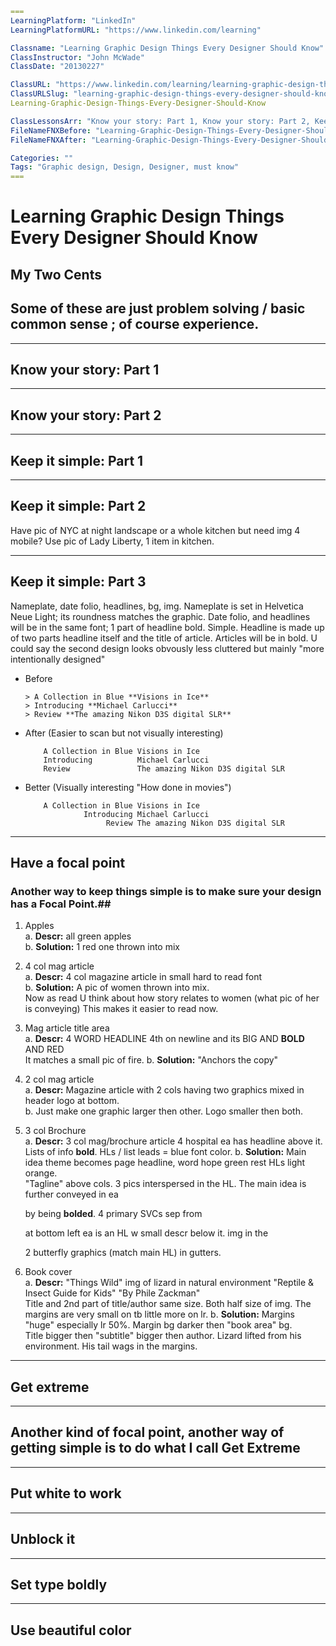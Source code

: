 ```yml
===
LearningPlatform: "LinkedIn"
LearningPlatformURL: "https://www.linkedin.com/learning"

Classname: "Learning Graphic Design Things Every Designer Should Know"
ClassInstructor: "John McWade"
ClassDate: "20130227"

ClassURL: "https://www.linkedin.com/learning/learning-graphic-design-things-every-designer-should-know"
ClassURLSlug: "learning-graphic-design-things-every-designer-should-know"
Learning-Graphic-Design-Things-Every-Designer-Should-Know

ClassLessonsArr: "Know your story: Part 1, Know your story: Part 2, Keep it simple: Part 1, Keep it simple: Part 2, Keep it simple: Part 3,Have a focal point, Get Extreme, Put white to work, Unblock it, Set type boldly, Use beautiful color"
FileNameFNXBefore: "Learning-Graphic-Design-Things-Every-Designer-Should-Know.md"
FileNameFNXAfter: "Learning-Graphic-Design-Things-Every-Designer-Should-Know-2013-li-Notes.md"

Categories: ""
Tags: "Graphic design, Design, Designer, must know"
===
```




# Learning Graphic Design Things Every Designer Should Know  
## My Two Cents  
Some of these are just problem solving / basic common sense ; of course experience.
-----------------------------------------------------------------------------------------------------


-----------------------------------------------------------------------------------------------------
## Know your story: Part 1  


-----------------------------------------------------------------------------------------------------
## Know your story: Part 2  


-----------------------------------------------------------------------------------------------------
## Keep it simple: Part 1  


-----------------------------------------------------------------------------------------------------
## Keep it simple: Part 2  
Have pic of NYC at night landscape or a whole kitchen but need img 4 mobile?
Use pic of Lady Liberty, 1 item in kitchen.


-----------------------------------------------------------------------------------------------------
## Keep it simple: Part 3  
Nameplate, date folio, headlines, bg, img.
Nameplate is set in Helvetica Neue Light; its roundness matches the graphic.
Date folio, and headlines will be in the same font; 1 part of headline bold. Simple.
Headline is made up of two parts headline itself and the title of article. Articles will be in bold.
U could say the second design looks obvously less cluttered but mainly "more intentionally designed"

- Before
  ```
  > A Collection in Blue **Visions in Ice**  
  > Introducing **Michael Carlucci**  
  > Review **The amazing Nikon D3S digital SLR**
  ```
- After (Easier to scan but not visually interesting)
  ```
      A Collection in Blue Visions in Ice
      Introducing          Michael Carlucci
      Review               The amazing Nikon D3S digital SLR
  ```

- Better (Visually interesting "How done in movies")
  ```
      A Collection in Blue Visions in Ice
               Introducing Michael Carlucci
                    Review The amazing Nikon D3S digital SLR
  ```


-----------------------------------------------------------------------------------------------------
## Have a focal point  
### Another way to keep things simple is to make sure your design has a Focal Point.##
1. Apples  
   a. **Descr:** all green apples  
   b. **Solution:** 1 red one thrown into mix  

2. 4 col mag article  
   a. **Descr:** 4 col magazine article in small hard to read font  
   b. **Solution:** A pic of women thrown into mix.  
   Now as read U think about how story relates to women (what pic of her is conveying)
   This makes it easier to read now.

3. Mag article title area  
   a. **Descr:** 4 WORD HEADLINE 4th on newline and its BIG AND **BOLD** AND RED  
   It matches a small pic of fire.
   b. **Solution:** "Anchors the copy"  

4. 2 col mag article  
   a. **Descr:** Magazine article with 2 cols having two graphics mixed in header logo at bottom.  
   b. Just make one graphic larger then other. Logo smaller then both.  

5. 3 col Brochure  
   a. **Descr:** 3 col mag/brochure article 4 hospital ea has headline above it.  
   Lists of info **bold**. HLs / list leads = blue font color.
   b. **Solution:** Main idea theme becomes page headline, word hope green rest HLs light orange.  
   "Tagline" above cols.
   3 pics interspersed in the HL. The main idea is further conveyed in ea <p> by being **bolded**.
   4 primary SVCs sep from <p> at bottom left ea is an HL w small descr below it.
   img in the <p> 2 butterfly graphics (match main HL) in gutters.

6. Book cover  
   a. **Descr:** "Things Wild" img of lizard in natural environment "Reptile & Insect Guide for Kids" "By Phile Zackman"  
   Title and 2nd part of title/author same size. Both half size of img.
   The margins are very small on tb little more on lr.
   b. **Solution:** Margins "huge" especially lr 50%. Margin bg darker then "book area" bg.  
   Title bigger then "subtitle" bigger then author.
   Lizard lifted from his environment. His tail wags in the margins.


-----------------------------------------------------------------------------------------------------
## Get extreme  


---------------------------------------------------------------------------------------------
## Another kind of focal point, another way of getting simple is to do what I call Get Extreme


-----------------------------------------------------------------------------------------------------
## Put white to work  


-----------------------------------------------------------------------------------------------------
## Unblock it  


-----------------------------------------------------------------------------------------------------
## Set type boldly  


-----------------------------------------------------------------------------------------------------
## Use beautiful color  


